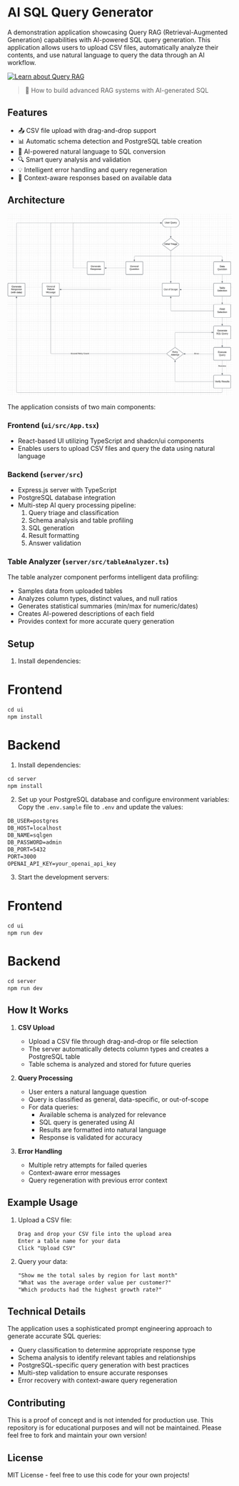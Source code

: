 # AI SQL Query Generator

A demonstration application showcasing Query RAG (Retrieval-Augmented Generation) capabilities with AI-powered SQL query generation. This application allows users to upload CSV files, automatically analyze their contents, and use natural language to query the data through an AI workflow.

[![Learn about Query RAG](https://img.youtube.com/vi/5LIfSpr3GDM/maxresdefault.jpg)](https://youtu.be/5LIfSpr3GDM)
> 🎥 How to build advanced RAG systems with AI-generated SQL

## Features

- 📤 CSV file upload with drag-and-drop support
- 📊 Automatic schema detection and PostgreSQL table creation
- 🤖 AI-powered natural language to SQL conversion
- 🔍 Smart query analysis and validation
- 💡 Intelligent error handling and query regeneration
- 🎯 Context-aware responses based on available data

## Architecture

![AI SQL Query Generator Architecture](./architecture.png)

The application consists of two main components:

### Frontend (`ui/src/App.tsx`)
- React-based UI utilizing TypeScript and shadcn/ui components
- Enables users to upload CSV files and query the data using natural language

### Backend (`server/src`)
- Express.js server with TypeScript
- PostgreSQL database integration
- Multi-step AI query processing pipeline:
  1. Query triage and classification
  2. Schema analysis and table profiling
  3. SQL generation
  4. Result formatting
  5. Answer validation

### Table Analyzer (`server/src/tableAnalyzer.ts`)
The table analyzer component performs intelligent data profiling:
- Samples data from uploaded tables
- Analyzes column types, distinct values, and null ratios
- Generates statistical summaries (min/max for numeric/dates)
- Creates AI-powered descriptions of each field
- Provides context for more accurate query generation

## Setup

1. Install dependencies:

# Frontend
```
cd ui
npm install
```

# Backend
1. Install dependencies:
```
cd server
npm install
```

2. Set up your PostgreSQL database and configure environment variables:
   Copy the `.env.sample` file to `.env` and update the values:

```env
DB_USER=postgres
DB_HOST=localhost
DB_NAME=sqlgen
DB_PASSWORD=admin
DB_PORT=5432
PORT=3000
OPENAI_API_KEY=your_openai_api_key
```

3. Start the development servers:

# Frontend
```
cd ui
npm run dev
```

# Backend
```
cd server
npm run dev
```

## How It Works

1. **CSV Upload**
   - Upload a CSV file through drag-and-drop or file selection
   - The server automatically detects column types and creates a PostgreSQL table
   - Table schema is analyzed and stored for future queries

2. **Query Processing**
   - User enters a natural language question
   - Query is classified as general, data-specific, or out-of-scope
   - For data queries:
     - Available schema is analyzed for relevance
     - SQL query is generated using AI
     - Results are formatted into natural language
     - Response is validated for accuracy

3. **Error Handling**
   - Multiple retry attempts for failed queries
   - Context-aware error messages
   - Query regeneration with previous error context

## Example Usage

1. Upload a CSV file:
   ```
   Drag and drop your CSV file into the upload area
   Enter a table name for your data
   Click "Upload CSV"
   ```

2. Query your data:
   ```
   "Show me the total sales by region for last month"
   "What was the average order value per customer?"
   "Which products had the highest growth rate?"
   ```

## Technical Details

The application uses a sophisticated prompt engineering approach to generate accurate SQL queries:

- Query classification to determine appropriate response type
- Schema analysis to identify relevant tables and relationships
- PostgreSQL-specific query generation with best practices
- Multi-step validation to ensure accurate responses
- Error recovery with context-aware query regeneration

## Contributing

This is a proof of concept and is not intended for production use. This repository is for educational purposes and will not be maintained. Please feel free to fork and maintain your own version!

## License

MIT License - feel free to use this code for your own projects!